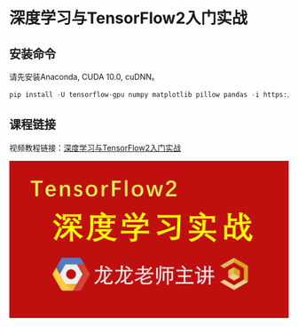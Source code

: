 # 深度学习与TensorFlow2入门实战

## 安装命令

请先安装Anaconda, CUDA 10.0, cuDNN。

```python
pip install -U tensorflow-gpu numpy matplotlib pillow pandas -i https://pypi.tuna.tsinghua.edu.cn/simple
```

## 课程链接

视频教程链接：[深度学习与TensorFlow2入门实战](https://study.163.com/course/courseMain.htm?share=2&shareId=480000001847407&courseId=1209092816&_trace_c_p_k2_=10515f5942ba46b5a4ec1c30a46b0269)

![](0-课程介绍/深度学习与TF.png)
